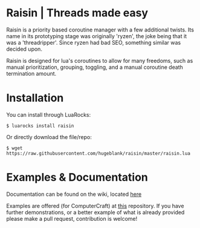 # Raisin | Threads made easy
Raisin is a priority based coroutine manager with a few additional twists. Its name in its prototyping stage was originally 'ryzen', the joke being that it was a 'threadripper'. Since ryzen had bad SEO, something similar was decided upon. 

Raisin is designed for lua's coroutines to allow for many freedoms, such as manual prioritization, grouping, toggling, and a manual coroutine death termination amount.

# Installation

You can install through LuaRocks:

```
$ luarocks install raisin
```

Or directly download the file/repo:

```
$ wget https://raw.githubusercontent.com/hugeblank/raisin/master/raisin.lua
```

# Examples & Documentation
Documentation can be found on the wiki, located [here](https://github.com/hugeblank/raisin/wiki)

Examples are offered (for ComputerCraft) at [this](https://github.com/hugeblank/raisin-demos) repository. If you have further demonstrations, or a better example of what is already provided please make a pull request, contribution is welcome!
